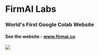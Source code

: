 # FirmAI Labs

### World's First Google Colab Website

#### See the website - www.firmai.co

![](https://docs.google.com/drawings/d/e/2PACX-1vS1c8d2JLvMnIEMtgQMSKf3RoMvLx6_ejBT4AWhExxz7F-D7QueyTDPL3uaMIay7hMm0-YgKb_HEawl/pub?w=959&h=473)
